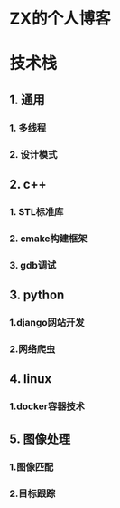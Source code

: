 # ZX的个人博客


# 技术栈

## 1. 通用
### 1. 多线程
### 2. 设计模式

## 2. c++
### 1. STL标准库
### 2. cmake构建框架
### 3. gdb调试

## 3. python
### 1.django网站开发
### 2.网络爬虫

## 4. linux
### 1.docker容器技术

## 5. 图像处理
### 1.图像匹配
### 2.目标跟踪
